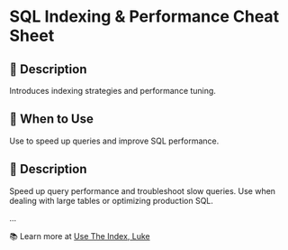 # SQL Indexing & Performance Cheat Sheet
## 📌 Description
Introduces indexing strategies and performance tuning.

## 🚀 When to Use
Use to speed up queries and improve SQL performance.



## 📌 Description
Speed up query performance and troubleshoot slow queries. Use when dealing with large tables or optimizing production SQL.

...

📚 Learn more at [Use The Index, Luke](https://use-the-index-luke.com/)